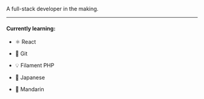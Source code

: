 A full-stack developer in the making.

---

#### Currently learning:
- ⚛️ React
- 🥅 Git
- 💡 Filament PHP

- 🍣 Japanese
- 🥮 Mandarin
